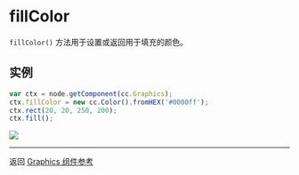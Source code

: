 # fillColor

`fillColor()` 方法用于设置或返回用于填充的颜色。

## 实例

```javascript
var ctx = node.getComponent(cc.Graphics);
ctx.fillColor = new cc.Color().fromHEX('#0000ff');
ctx.rect(20, 20, 250, 200);
ctx.fill();
```

![](graphics/fillColor.png)

<hr>

返回 [Graphics 组件参考](../../components/graphics.md)
